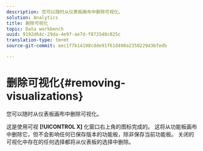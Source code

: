 ```yaml
---
description: 您可以随时从仪表板画布中删除可视化。
solution: Analytics
title: 删除可视化
topic: Data workbench
uuid: 9192d64c-29da-4e9f-ae7d-f873548c025c
translation-type: tm+mt
source-git-commit: aec1f7b14198cdde91f61d490a235022943bfedb

---
```



# 删除可视化{#removing-visualizations}

您可以随时从仪表板画布中删除可视化。

这是使用可视 **[!UICONTROL X]** 化窗口右上角的图标完成的。 这将从功能板画布中删除它，但不会影响任何已保存版本的功能板，除非保存当前功能板。 关闭的可视化中存在的任何选择都将从仪表板的选择中删除。

